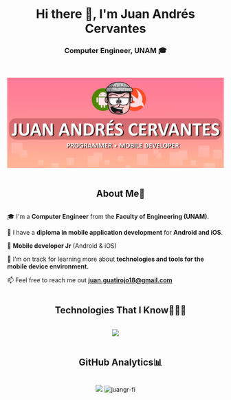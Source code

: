 <h1 align="center">Hi there 👋, I'm Juan Andrés Cervantes</h1>
<h3 align="center">Computer Engineer, UNAM 🎓</h3>

<br>

![Juan Cervantes Banner](https://github.com/JuanGR-FI/JuanGR-FI/blob/main/assets/juangrfi_banner.png)

<div id="user-content-toc">
  <ul align="center">
    <summary><h2 style="display: inline-block">About Me📖</h2></summary>
  </ul>
</div>

<!--Intro start-->
🎓  I'm a **Computer Engineer** from the **Faculty of Engineering (UNAM)**.

📃 I have a **diploma in mobile application development** for **Android and iOS**.

📱 **Mobile developer Jr** (Android & iOS)

🌱 I'm on track for learning more about **technologies and tools for the mobile device environment.**

📫 Feel free to reach me out **juan.guatirojo18@gmail.com**
<!--Intro end-->


<div id="user-content-toc">
  <ul align="center">
    <summary><h2 style="display: inline-block">Technologies That I Know👨🏻‍💻</h2></summary>
  </ul>
</div>
<!--tech stack icons-->
<p align="center">
  <a href="https://skillicons.dev">
    <img src="https://skillicons.dev/icons?i=androidstudio,kotlin,swift,firebase,gcp,git,github,c,cpp,cs,unity,html,css,js,py,java,sqlite,visualstudio,vscode&perline=14" />
  </a>
</p>

<div id="user-content-toc">
  <ul align="center">
    <summary><h2 style="display: inline-block">GitHub Analytics📊</h2></summary>
  </ul>
</div>
<!--tech stack icons-->
<p align="center">
  <img src="https://github-readme-stats-eight-theta.vercel.app/api?username=juangr-fi&show_icons=true&theme=algolia&include_all_commits=true&count_private=true"/>
  <img src="https://github-readme-stats.vercel.app/api/top-langs?username=juangr-fi&show_icons=true&locale=en&bg_color=0d1117&text_color=ffffff&layout=compact"
    alt="juangr-fi" 
    bg_color=#808080/></p>

<br>


<!--
**JuanGR-FI/JuanGR-FI** is a ✨ _special_ ✨ repository because its `README.md` (this file) appears on your GitHub profile.

Here are some ideas to get you started:

- 🔭 I’m currently working on ...
- 🌱 I’m currently learning ...
- 👯 I’m looking to collaborate on ...
- 🤔 I’m looking for help with ...
- 💬 Ask me about ...
- 📫 How to reach me: ...
- 😄 Pronouns: ...
- ⚡ Fun fact: ...
-->
